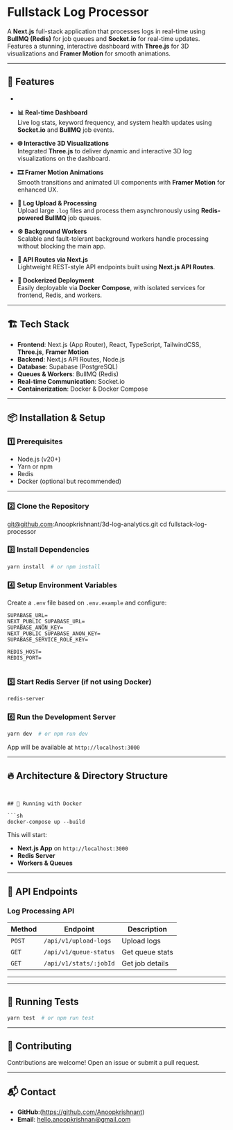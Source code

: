 # Fullstack Log Processor

A **Next.js** full-stack application that processes logs in real-time using **BullMQ (Redis)** for job queues and **Socket.io** for real-time updates. Features a stunning, interactive dashboard with **Three.js** for 3D visualizations and **Framer Motion** for smooth animations.

---

## 🚀 Features

-
- **📊 Real-time Dashboard**  
  Live log stats, keyword frequency, and system health updates using **Socket.io** and **BullMQ** job events.

- **🌐 Interactive 3D Visualizations**  
  Integrated **Three.js** to deliver dynamic and interactive 3D log visualizations on the dashboard.

- **🎞️ Framer Motion Animations**  
  Smooth transitions and animated UI components with **Framer Motion** for enhanced UX.

- **📁 Log Upload & Processing**  
  Upload large `.log` files and process them asynchronously using **Redis-powered BullMQ** job queues.


- **⚙️ Background Workers**  
  Scalable and fault-tolerant background workers handle processing without blocking the main app.

- **📡 API Routes via Next.js**  
  Lightweight REST-style API endpoints built using **Next.js API Routes**.

- **🐳 Dockerized Deployment**  
  Easily deployable via **Docker Compose**, with isolated services for frontend, Redis, and workers.

---

## 🏗️ Tech Stack

- **Frontend**: Next.js (App Router), React, TypeScript, TailwindCSS, **Three.js**, **Framer Motion**
- **Backend**: Next.js API Routes, Node.js
- **Database**: Supabase (PostgreSQL)
- **Queues & Workers**: BullMQ (Redis)
- **Real-time Communication**: Socket.io
- **Containerization**: Docker & Docker Compose

---

## 📦 Installation & Setup

### 1️⃣ Prerequisites

- Node.js (v20+)
- Yarn or npm
- Redis
- Docker (optional but recommended)

---

### 2️⃣ Clone the Repository
git@github.com:Anoopkrishnant/3d-log-analytics.git
cd fullstack-log-processor

### 3️⃣ Install Dependencies
```sh
yarn install  # or npm install
```

### 4️⃣ Setup Environment Variables
Create a `.env` file based on `.env.example` and configure:
```
SUPABASE_URL=
NEXT_PUBLIC_SUPABASE_URL=
SUPABASE_ANON_KEY=
NEXT_PUBLIC_SUPABASE_ANON_KEY=
SUPABASE_SERVICE_ROLE_KEY=

REDIS_HOST=
REDIS_PORT=


```

### 5️⃣ Start Redis Server (if not using Docker)
```sh
redis-server
```

### 6️⃣ Run the Development Server
```sh
yarn dev  # or npm run dev
```
App will be available at `http://localhost:3000`

---

## 🔥 Architecture & Directory Structure

```


## 🚢 Running with Docker

```sh
docker-compose up --build
```
This will start:
- **Next.js App** on `http://localhost:3000`
- **Redis Server**
- **Workers & Queues**

---



## 📜 API Endpoints



### **Log Processing API**
| Method | Endpoint                  | Description         |
|--------|---------------------------|---------------------|
| `POST` | `/api/v1/upload-logs`     | Upload logs        |
| `GET`  | `/api/v1/queue-status`     | Get queue stats    |
| `GET`  | `/api/v1/stats/:jobId`    | Get job details    |

---


---

## 🧪 Running Tests
```sh
yarn test  # or npm run test
```

---

## 🤝 Contributing
Contributions are welcome! Open an issue or submit a pull request.

---

## 📬 Contact
- **GitHub**:(https://github.com/Anoopkrishnant)
- **Email**: hello.anoopkrishnan@gmail.com
